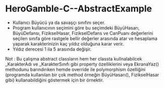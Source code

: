 # HeroGamble-C--AbstractExample


- Kullanıcı Büyücü ya da savaşçı sınıfını seçer.
- Program kullanıcının seçimini göre bu seçimdeki BüyüHasarı, BüyüDefansı, FizikselHasar, FizikselDefans ve CanPuanı değerlerini seçilen sınıfa göre rastgele bellir değerler arasında atar ve hesaplama yaparak karakterinizin kaç yıldız olduğuna karar verir.
- Yıldız derecesi 1 ila 5 arasında değişir.

Not : Bu çalışma abstract classların hem her classta kullnalabilcek _KarakterAdı ve _KarakterSınıfı gibi property özelliklerini veya EkranaYaz() methodunu barındırıken hemde override ile polymorphism özelliğini (programda kullanılan bir çok method örneğin BüyüHasarı(), FizikselHasar gibi) kullanabildiğini göstermek için bir örnektir.
